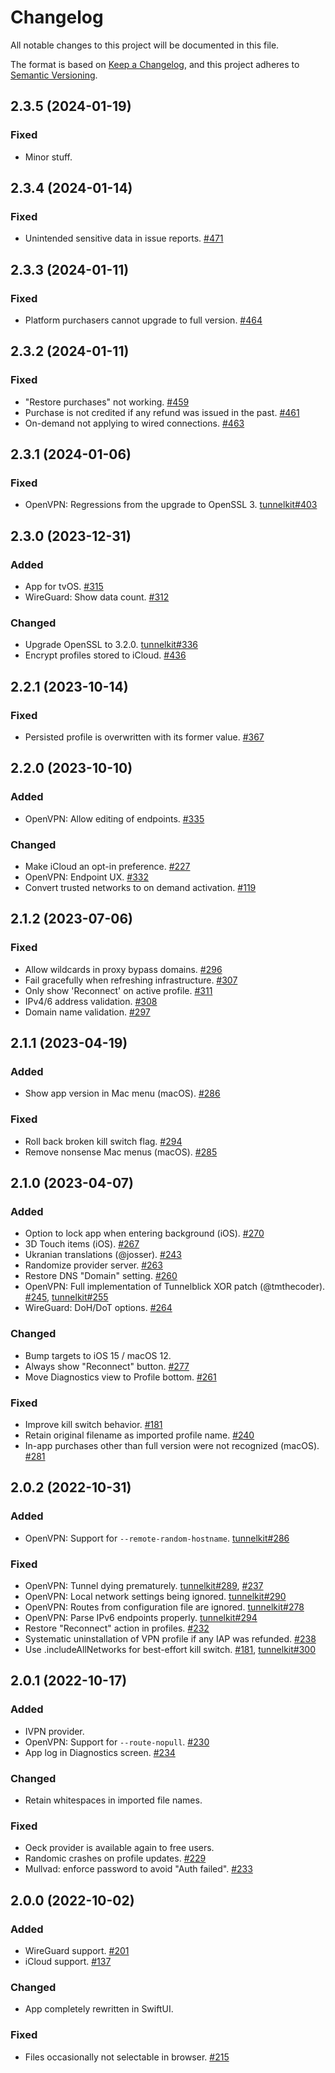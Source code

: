 # Changelog

All notable changes to this project will be documented in this file.

The format is based on [Keep a Changelog](https://keepachangelog.com/en/1.0.0/),
and this project adheres to [Semantic Versioning](https://semver.org/spec/v2.0.0.html).

## 2.3.5 (2024-01-19)

### Fixed

- Minor stuff.

## 2.3.4 (2024-01-14)

### Fixed

- Unintended sensitive data in issue reports. [#471](https://github.com/passepartoutvpn/passepartout-apple/pull/471)

## 2.3.3 (2024-01-11)

### Fixed

- Platform purchasers cannot upgrade to full version. [#464](https://github.com/passepartoutvpn/passepartout-apple/issues/464)

## 2.3.2 (2024-01-11)

### Fixed

- "Restore purchases" not working. [#459](https://github.com/passepartoutvpn/passepartout-apple/issues/459)
- Purchase is not credited if any refund was issued in the past. [#461](https://github.com/passepartoutvpn/passepartout-apple/issues/461)
- On-demand not applying to wired connections. [#463](https://github.com/passepartoutvpn/passepartout-apple/pull/463)

## 2.3.1 (2024-01-06)

### Fixed

- OpenVPN: Regressions from the upgrade to OpenSSL 3. [tunnelkit#403](https://github.com/passepartoutvpn/tunnelkit/issues/403)

## 2.3.0 (2023-12-31)

### Added

- App for tvOS. [#315](https://github.com/passepartoutvpn/passepartout-apple/issues/315)
- WireGuard: Show data count. [#312](https://github.com/passepartoutvpn/passepartout-apple/issues/312)

### Changed

- Upgrade OpenSSL to 3.2.0. [tunnelkit#336](https://github.com/passepartoutvpn/tunnelkit/issues/336)
- Encrypt profiles stored to iCloud. [#436](https://github.com/passepartoutvpn/passepartout-apple/pull/436)

## 2.2.1 (2023-10-14)

### Fixed

- Persisted profile is overwritten with its former value. [#367](https://github.com/passepartoutvpn/passepartout-apple/issues/367)

## 2.2.0 (2023-10-10)

### Added

- OpenVPN: Allow editing of endpoints. [#335](https://github.com/passepartoutvpn/passepartout-apple/pull/335)

### Changed

- Make iCloud an opt-in preference. [#227](https://github.com/passepartoutvpn/passepartout-apple/issues/227)
- OpenVPN: Endpoint UX. [#332](https://github.com/passepartoutvpn/passepartout-apple/pull/332)
- Convert trusted networks to on demand activation. [#119](https://github.com/passepartoutvpn/passepartout-apple/issues/119)

## 2.1.2 (2023-07-06)

### Fixed

- Allow wildcards in proxy bypass domains. [#296](https://github.com/passepartoutvpn/passepartout-apple/issues/296)
- Fail gracefully when refreshing infrastructure. [#307](https://github.com/passepartoutvpn/passepartout-apple/pull/307)
- Only show 'Reconnect' on active profile. [#311](https://github.com/passepartoutvpn/passepartout-apple/pull/311)
- IPv4/6 address validation. [#308](https://github.com/passepartoutvpn/passepartout-apple/pull/308)
- Domain name validation. [#297](https://github.com/passepartoutvpn/passepartout-apple/pull/297)

## 2.1.1 (2023-04-19)

### Added

- Show app version in Mac menu (macOS). [#286](https://github.com/passepartoutvpn/passepartout-apple/pull/286)

### Fixed

- Roll back broken kill switch flag. [#294](https://github.com/passepartoutvpn/passepartout-apple/pull/294)
- Remove nonsense Mac menus (macOS). [#285](https://github.com/passepartoutvpn/passepartout-apple/pull/285)

## 2.1.0 (2023-04-07)

### Added

- Option to lock app when entering background (iOS). [#270](https://github.com/passepartoutvpn/passepartout-apple/pull/270)
- 3D Touch items (iOS). [#267](https://github.com/passepartoutvpn/passepartout-apple/pull/267)
- Ukranian translations (@josser). [#243](https://github.com/passepartoutvpn/passepartout-apple/pull/243)
- Randomize provider server. [#263](https://github.com/passepartoutvpn/passepartout-apple/pull/263)
- Restore DNS "Domain" setting. [#260](https://github.com/passepartoutvpn/passepartout-apple/pull/260)
- OpenVPN: Full implementation of Tunnelblick XOR patch (@tmthecoder). [#245](https://github.com/passepartoutvpn/passepartout-apple/pull/245), [tunnelkit#255](https://github.com/passepartoutvpn/tunnelkit/pull/255)
- WireGuard: DoH/DoT options. [#264](https://github.com/passepartoutvpn/passepartout-apple/pull/264)

### Changed

- Bump targets to iOS 15 / macOS 12.
- Always show "Reconnect" button. [#277](https://github.com/passepartoutvpn/passepartout-apple/pull/277)
- Move Diagnostics view to Profile bottom. [#261](https://github.com/passepartoutvpn/passepartout-apple/pull/261)

### Fixed

- Improve kill switch behavior. [#181](https://github.com/passepartoutvpn/passepartout-apple/issues/181)
- Retain original filename as imported profile name. [#240](https://github.com/passepartoutvpn/passepartout-apple/pull/240)
- In-app purchases other than full version were not recognized (macOS). [#281](https://github.com/passepartoutvpn/passepartout-apple/pull/281)

## 2.0.2 (2022-10-31)

### Added

- OpenVPN: Support for `--remote-random-hostname`. [tunnelkit#286](https://github.com/passepartoutvpn/tunnelkit/pull/286)

### Fixed

- OpenVPN: Tunnel dying prematurely. [tunnelkit#289](https://github.com/passepartoutvpn/tunnelkit/issues/289), [#237](https://github.com/passepartoutvpn/passepartout-apple/issues/237)
- OpenVPN: Local network settings being ignored. [tunnelkit#290](https://github.com/passepartoutvpn/tunnelkit/issues/290)
- OpenVPN: Routes from configuration file are ignored. [tunnelkit#278](https://github.com/passepartoutvpn/tunnelkit/issues/278)
- OpenVPN: Parse IPv6 endpoints properly. [tunnelkit#294](https://github.com/passepartoutvpn/tunnelkit/issues/294)
- Restore "Reconnect" action in profiles. [#232](https://github.com/passepartoutvpn/passepartout-apple/pull/232)
- Systematic uninstallation of VPN profile if any IAP was refunded. [#238](https://github.com/passepartoutvpn/passepartout-apple/issues/238)
- Use .includeAllNetworks for best-effort kill switch. [#181](https://github.com/passepartoutvpn/passepartout-apple/issues/181), [tunnelkit#300](https://github.com/passepartoutvpn/tunnelkit/pull/300)

## 2.0.1 (2022-10-17)

### Added

- IVPN provider.
- OpenVPN: Support for `--route-nopull`. [#230](https://github.com/passepartoutvpn/passepartout-apple/pull/230)
- App log in Diagnostics screen. [#234](https://github.com/passepartoutvpn/passepartout-apple/pull/234)

### Changed

- Retain whitespaces in imported file names.

### Fixed

- Oeck provider is available again to free users.
- Randomic crashes on profile updates. [#229](https://github.com/passepartoutvpn/passepartout-apple/pull/229)
- Mullvad: enforce password to avoid "Auth failed". [#233](https://github.com/passepartoutvpn/passepartout-apple/pull/233)

## 2.0.0 (2022-10-02)

### Added

- WireGuard support. [#201](https://github.com/passepartoutvpn/passepartout-apple/issues/201)
- iCloud support. [#137](https://github.com/passepartoutvpn/passepartout-apple/issues/137)

### Changed

- App completely rewritten in SwiftUI.

### Fixed

- Files occasionally not selectable in browser. [#215](https://github.com/passepartoutvpn/passepartout-apple/issues/215)
